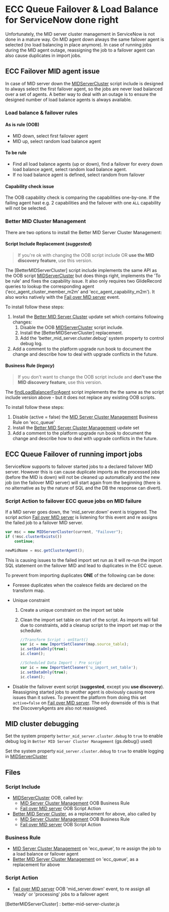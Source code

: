 # ECC Queue Failover & Load Balance for ServiceNow done right

Unfortunately, the MID server cluster management in ServiceNow is not done in a mature way. On MID agent down always the same failover agent is selected (no load balancing in place anymore). In case of running jobs during the MID agent outage, reassigning the job to a failover agent can also cause duplicates in import jobs.

## ECC Failover MID agent issue

In case of MID server down the [MIDServerCluster] script include is designed to always select the first failover agent, so the jobs are never load balanced over a set of agents. A better way to deal with an outage is to ensure the designed number of load balance agents is always available.

### Load balance & failover rules

#### As is rule (OOB)

- MID down, select first failover agent
- MID up, select random load balance agent

#### To be rule

- Find all load balance agents (up or down), find a failover for every down load balance agent, select random load balance agent.
- If no load balance agent is defined, select random from failover

#### Capability check issue

The OOB capability check is comparing the capabilities one-by-one. If the failing agent hast e.g. 2 capabilities and the failover with one `ALL` capability will not be selected.

### Better MID Cluster Management

There are two options to install the Better MID Server Cluster Management:

#### Script Include Replacement (*suggested*)

> If you're ok with changing the OOB script include OR **use the MID discovery feature**, use this version.

The [BetterMIDServerCluster] script include implements the same API as the OOB script [MIDServerCluster] but does things right, implements the 'To be rule' and fixes the capability issue. It also only requires two GlideRecord queries to lookup the corresponding agent ('ecc_agent_cluster_member_m2m' and 'ecc_agent_capability_m2m'). It also works natively with the [Fail over MID server] event.

To install follow these steps:

1. Install the [Better MID Server Cluster] update set which contains following changes:
    1. Disable the OOB [MIDServerCluster] script include.
    2. Install the [BetterMIDServerCluster] replacement.
    3. Add the 'better_mid_server.cluster.debug' system property to control debug log.
2. Add a comment to the platform upgrade run book to document the change and describe how to deal with upgrade conflicts in the future.

#### Business Rule (*legacy*)
  
> If you don't want to change the OOB script include and **don't use the MID discovery feature**, use this version.
  
The [findLoadBalancerForAgent](better-mid-cluster-mgm.js#L17) script implements the the same as the script include version above - but it does not replace any existing OOB scripts.

To install follow these steps:

1. Disable (active = false) the [MID Server Cluster Management] Business Rule on 'ecc_queue'
2. Install the [Better MID Server Cluster Management] update set
3. Add a comment to the platform upgrade run book to document the change and describe how to deal with upgrade conflicts in the future.

## ECC Queue Failover of running import jobs

ServiceNow supports to failover started jobs to a declared failover MID server. However this is can cause duplicate imports as the processed jobs (before the MID is down) will not be cleaned up automatically and the new job (on the failover MID server) will start again from the beginning (there is no alternative as by the nature of SQL and the DB the response can divert).

### Script Action to failover ECC queue jobs on MID failure

If a MID server goes down, the 'mid_server.down' event is triggered.
The script action [Fail over MID server] is listening for this event and re assigns the failed job to a failover MID server.

```javascript
var msc = new MIDServerCluster(current, "Failover");
if (!msc.clusterExists())
    continue;

newMidName = msc.getClusterAgent();
```

This is causing issues to the failed import set run as it will re-run the import SQL statement on the failover MID and lead to duplicates in the ECC queue.

To prevent from importing duplicates **ONE** of the following can be done:

- Foresee duplicates when the coalesce fields are declared on the transform map.

- Unique constraint
    1. Create a unique constraint on the import set table
    2. Clean the import set table on start of the script. As imports will fail due to constraints, add a cleanup script to the import set map or the scheduler.

        ```javascript
        //Transform Script : onStart()
        var ic = new ImportSetCleaner(map.source_table);
        ic.setDataOnly(true);
        ic.clean();

        //Scheduled Data Import : Pre script
        var ic = new ImportSetCleaner('u_import_set_table');
        ic.setDataOnly(true);
        ic.clean();
        ```

- Disable the failover event script (**suggested**, except you **use discovery**). Reassigning started jobs to another agent is obviously causing more issues than it solves. To prevent the platform from doing this set `active=false` on [Fail over MID server]. The only downside of this is that the DiscoveryAgents are also not reassigned.

## MID cluster debugging

Set the system property `better_mid_server.cluster.debug` to `true` to enable debug log in `Better MID Server Cluster Management` (gs.debug() used)

Set the system property `mid_server.cluster.debug` to `true` to enable logging in [MIDServerCluster]

## Files

### Script Include

- [MIDServerCluster] OOB, called by:
  - [MID Server Cluster Management] OOB Business Rule
  - [Fail over MID server] OOB Script Action
- [Better MID Server Cluster], as a replacement for above, also called by
  - [MID Server Cluster Management] OOB Business Rule
  - [Fail over MID server] OOB Script Action

### Business Rule

- [MID Server Cluster Management] on 'ecc_queue', to re assign the job to a load balance or failover agent
- [Better MID Server Cluster Management](better-mid-cluster-mgm.js) on 'ecc_queue', as a replacement for above

### Script Action

- [Fail over MID server] OOB 'mid_server.down' event, to re assign all 'ready' or 'processing' jobs to a failover agent

[MIDServerCluster]: https://dev000000.service-now.com/sys_script_include.do?sys_id=f6c69a020a0006bc36db905d8d02dfc2
[MID Server Cluster Management]: https://dev000000.service-now.com/sys_script.do?sys_id=297749870a0006bc2145d31c2d2335b9
[Fail over MID server]: https://dev000000.service-now.com/sysevent_script_action.do?sys_id=f6c24d230a0006bc394931345fba7a8a

[Better MID Server Cluster Management]: us/better-mid-cluster-mgm.xml
[Better MID Server Cluster]: us/better-mid-cluster-us.xml
[BetterMIDServerCluster] : better-mid-server-cluster.js
